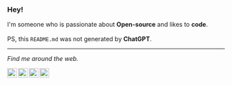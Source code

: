 ### Hey!

I'm someone who is passionate about **Open-source** and likes to **code**. <br><br>
PS, this `README.md` was not generated by **ChatGPT**.


---

<p align="left">
  <i>Find me around the web.</i>
 
[<img align="left" alt="codeSTACKr | Kaggle" width="22px" src="https://github.com/valanm22/valanm22/blob/main/kaggle.svg" />][kaggle]
[<img align="left" alt="codeSTACKr | LinkedIn" width="22px" src="https://github.com/valanm22/valanm22/blob/main/linkedin.svg" />][linkedin]
[<img align="left" alt="codeSTACKr | Stack Overflow" width="22px" src="https://github.com/valanm22/valanm22/blob/main/stackoverflow.svg" />][stackoverflow]
[<img align="left" alt="codeSTACKr | Twitter" width="22px" src="https://github.com/valanm22/valanm22/blob/main/twitter.svg" />][twitter]

<br />

[kaggle]: https://www.kaggle.com/valan22
[linkedin]: https://www.linkedin.com/in/valan-baptist-mathuranayagam-42b620213/
[stackoverflow]: https://stackoverflow.com/users/17031913/valan
[twitter]: https://twitter.com/valanm22
